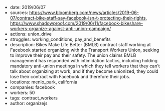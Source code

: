 - date: 2019/06/07
- sources: https://www.bloomberg.com/news/articles/2019-06-07/contract-bike-staff-say-facebook-isn-t-protecting-their-rights, https://www.shadowproof.com/2019/06/11/facebook-bikeshare-workers-organize-against-anti-union-campaign/
- actions: union_drive
- struggles: working_conditions, pay_and_benefits
- description: Bikes Make Life Better (BMLB) contract staff working at Facebook started organizing with the Transport Workers Union, seeking to improve their pay and their safety. The union claims BMLB management has responded with intimidation tactics, including holding mandatory anti-union meetings in which they tell workers that they can’t talk about organizing at work, and if they become unionized, they could lose their contract with Facebook and therefore their jobs.
- locations: menlo_park, california
- companies: facebook
- workers: 50
- tags: contract_workers
- author: organizejs
